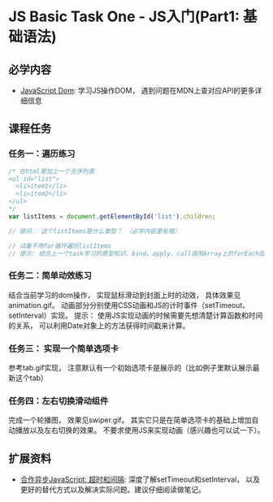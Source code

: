 # JS Basic Task One - JS入门(Part1: 基础语法)

## 必学内容
+ [JavaScript Dom](https://www.runoob.com/js/js-htmldom.html): 学习JS操作DOM， 遇到问题在MDN上查对应API的更多详细信息

## 课程任务
### 任务一：遍历练习
```javascript
/* 在html里加上一个无序列表
<ul id="list">
  <li>item1</li>
  <li>item2</li>
</ul>
*/
var listItems = document.getElementById('list').children;

// 提问： 这个listItems是什么类型？ （必学内容里有哦）

// 试着不用for循环遍历listItems
// 提示: 结合上一个task学习的原型知识、bind、apply、call调用Array上的forEach函数.

```

### 任务二：简单动效练习
结合当前学习的dom操作， 实现鼠标滑动到封面上时的动效， 具体效果见animation.gif。 动画部分分别使用CSS动画和JS的计时事件（setTimeout、setInterval）实现。
提示： 使用JS实现动画的时候需要先想清楚计算函数和时间的关系， 可以利用Date对象上的方法获得时间戳来计算。

### 任务三： 实现一个简单选项卡
参考tab.gif实现， 注意默认有一个初始选项卡是展示的（比如例子里默认展示最新这个tab）

### 任务四：左右切换滑动组件
完成一个轮播图， 效果见swiper.gif。 其实它只是在简单选项卡的基础上增加自动播放以及左右切换的效果。 不要求使用JS来实现动画（感兴趣也可以试一下）。

## 扩展资料
+ [合作异步JavaScript: 超时和间隔](https://developer.mozilla.org/zh-cn/docs/learn/JavaScript/%E5%BC%82%E6%AD%A5/%E8%B6%85%E6%97%B6%E5%92%8C%E9%97%B4%E9%9A%94): 深度了解setTimeout和setInterval， 以及更好的替代方式以及解决实际问题。建议仔细阅读做笔记。